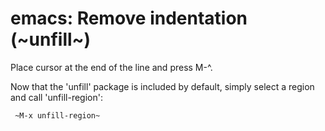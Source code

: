 # emacs: Remove indentation (~unfill~)

Place cursor at the end of the line and press M-^.

Now that the 'unfill' package is included by default, simply select a region and
call 'unfill-region':
     
     ~M-x unfill-region~
